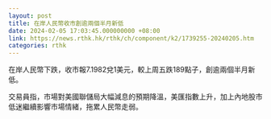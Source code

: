 ```yaml
---
layout: post
title: 在岸人民幣收市創逾兩個半月新低
date: 2024-02-05 17:03:45.000000000 +08:00
link: https://news.rthk.hk/rthk/ch/component/k2/1739255-20240205.htm
categories: rthk
---
```


在岸人民幣下跌，收市報7.1982兌1美元，較上周五跌189點子，創逾兩個半月新低。

交易員指，市場對美國聯儲局大幅減息的預期降溫，美匯指數上升，加上內地股市低迷繼續影響市場情緒，拖累人民幣走弱。
